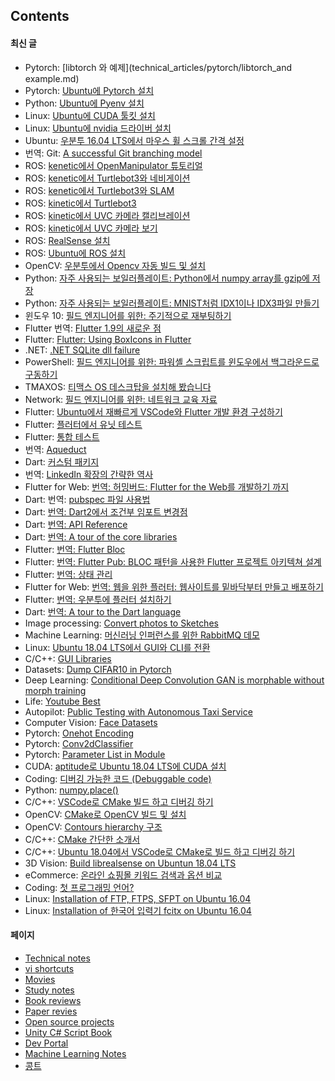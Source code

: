 ## Contents

#### 최신 글

- Pytorch: [libtorch 와 예제](technical_articles/pytorch/libtorch_and example.md)
- Pytorch: [Ubuntu에 Pytorch 설치](technical_articles/pytorch/installation_of_pytorch_on_ubuntu.md)
- Python: [Ubuntu에 Pyenv 설치](technical_articles/python/pyenv.md)
- Linux: [Ubuntu에 CUDA 툴킷 설치](technical_articles/linux/installation_on_cuda_toolkit_on_ubuntu.md)
- Linux: [Ubuntu에 nvidia 드라이버 설치](technical_articles/linux/installation_of_nvidia_on_ubuntu.md)
- Ubuntu: [우분투 16.04 LTS에서 마우스 휠 스크롤 간격 설정](technical_articles/linux/ubuntu_imwheel.md)
- 번역: Git: [A successful Git branching model](technical_articles/git/a_successful_git_branching_model.md)
- ROS: [kenetic에서 OpenManipulator 튜토리얼](technical_articles/robotics/ros/ros_kinetic_open_manipulator.md)
- ROS: [kenetic에서 Turtlebot3와 네비게이션](technical_articles/robotics/ros/ros_kinetic_turtlebot3_navigation.md)
- ROS: [kenetic에서 Turtlebot3와 SLAM](technical_articles/robotics/ros/ros_kinetic_turtlebot3_slam.md)
- ROS: [kinetic에서 Turtlebot3](technical_articles/robotics/ros/ros_kinetic_turtlebot3.md)
- ROS: [kinetic에서 UVC 카메라 캘리브레이션](technical_articles/robotics/ros/ros_kinetic_uvc_camera_calibration.md)
- ROS: [kinetic에서 UVC 카메라 보기](technical_articles/robotics/ros/ros_kinetic_uvc_camera.md)
- ROS: [RealSense 설치](technical_articles/robotics/ros/ros_kinetic_realsense.md)
- ROS: [Ubuntu에 ROS 설치](technical_articles/robotics/ros/installation_of_ros_on_ubuntu.md)
- OpenCV: [우분투에서 Opencv 자동 빌드 및 설치](technical_articles/computer_vision/build_opencv_on_ubuntu_cli_with_script_ko.md)
- Python: [자주 사용되는 보일러플레이트: Python에서 numpy array를 gzip에 저장](./technical_articles/python/python_gzip_bytes.md)
- Python: [자주 사용되는 보일러플레이트: MNIST처럼 IDX1이나 IDX3파일 만들기](./technical_articles/python/python_idx.md)
- 윈도우 10: [필드 엔지니어를 위한: 주기적으로 재부팅하기](./technical_articles/windows/periodical_reboots_on_windows.md)
- Flutter 번역: [Flutter 1.9의 새로운 점](./technical_articles/flutter/what_is_new_in_flutter_1_9.md)
- Flutter: [Flutter: Using BoxIcons in Flutter](./technical_articles/flutter/using_boxicons_in_flutter.md)
- .NET: [.NET SQLite dll failure](./technical_articles/dotnet/donet_sqlite_dll_failure.md)
- PowerShell: [필드 엔지니어를 위한: 파워셸 스크립트를 윈도우에서 백그라운드로 구동하기](./technical_articles/windows/poweshell_script_signing_tutorials.md)
- TMAXOS: [티맥스 OS 데스크탑을 설치해 봤습니다](technical_articles/linux/tmaxos/installation_of_tmaxos_desktop.md)
- Network: [필드 엔지니어를 위한: 네트워크 교육 자료](technical_articles/networks/communication_basics.md)
- Flutter: [Ubuntu에서 재빠르게 VSCode와 Flutter 개발 환경 구성하기](technical_articles/flutter/ubuntu_flutter_vscode_quick.md)
- Flutter: [플러터에서 유닛 테스트](technical_articles/flutter/unit_test/flutter_unit_test.md)
- Flutter: [통합 테스트](technical_articles/flutter/unit_test/integrated_test.md)
- 번역: [Aqueduct](technical_articles/dart/aqueduct/index.md)
- Dart: [커스텀 패키지](./technical_articles/dart/custom_package.md)
- 번역: [LinkedIn 확장의 간략한 역사](./technical_articles/software_architecture/a_brief_history_of_scaling_linkedin.md)
- Flutter for Web: [번역: 허밍버드: Flutter for the Web를 개발하기 까지](technical_articles/flutter/hummingboard_building_flutter_for_the_web.md)
- Dart: 번역: [pubspec 파일 사용법](technical_articles/dart/pubspec_yaml.md)
- Dart: [번역: Dart2에서 조건부 임포트 변경점](technical_articles/dart/dart2_conditional_import_update.md)
- Dart: [번역: API Reference](technical_articles/dart/api_reference/index.md)
- Dart: [번역: A tour of the core libraries](technical_articles/dart/core_libraries_tour/index.md)
- Flutter: [번역: Flutter Bloc](technical_articles/flutter/bloc/index.md)
- Flutter: [번역: Flutter Pub: BLOC 패턴을 사용한 Flutter 프로젝트 아키텍쳐 설계](technical_articles/flutter/state_management/architecture_your_flutter_project_using_bloc_pattern.md)
- Flutter: [번역: 상태 관리](technical_articles/flutter/state_management/index.md)
- Flutter for Web: [번역: 웹을 위한 플러터: 웹사이트를 밑바닥부터 만들고 배포하기](technical_articles/flutter/flutter_for_web_create_and_deploy_a_website_from_scratch.md)
- Flutter: [번역: 우분투에 플러터 설치하기](technical_articles/flutter/installation_of_flutter_on_ubuntu.md)
- Dart: [번역: A tour to the Dart language](./technical_articles/dart/index.md)
- Image processing: [Convert photos to Sketches](./technical_articles/image_processing/convert_photos_to_sketches.md)
- Machine Learning: [머신러닝 인퍼런스를 위한 RabbitMQ 데모](technical_articles/machine_learning/rabbitmq_demo_for_machine_learning_inference.md)
- Linux: [Ubuntu 18.04 LTS에서 GUI와 CLI를 전환](technical_articles/linux/switch_gui_and_cli.md)
- C/C++: [GUI Libraries](./technical_articles/c_language/cpp_gui_libraries.md)
- Datasets: [Dump CIFAR10 in Pytorch](technical_articles/datasets/cifar10.md)
- Deep Learning: [Conditional Deep Convolution GAN is morphable without morph training](technical_articles/deep_learning/cdcgan_is_mophable_without_training.md)
- Life: [Youtube Best](./life/youtube_best.md)
- Autopilot: [Public Testing with Autonomous Taxi Service](technical_articles/autopilot/public_testing_with_autonomous_taxi_service.md)
- Computer Vision: [Face Datasets](technical_articles/computer_vision/face_datasets.md)
- Pytorch: [Onehot Encoding](technical_articles/pytorch/onehot_encoding.md)
- Pytorch: [Conv2dClassifier](technical_articles/pytorch/conv2d_classifier.md)
- Pytorch: [Parameter List in Module](technical_articles/pytorch/parameter_list_in_module.md)
- CUDA: [aptitude로 Ubuntu 18.04 LTS에 CUDA 설치](./technical_articles/cuda/aptitude_cuda.md)
- Coding: [디버깅 가능한 코드 (Debuggable code)](./technical_articles/coding/debuggable_code.md)
- Python: [numpy.place()](technical_articles/python/python_krorea_numpy_place.md)
- C/C++: [VSCode로 CMake 빌드 하고 디버깅 하기](technical_articles/c_language/build_cmake_in_vscode_on_linux.md)
- OpenCV: [CMake로 OpenCV 빌드 및 설치](technical_articles/computer_vision/build_opencv_with_cmake.md)
- OpenCV: [Contours hierarchy 구조](technical_articles/computer_vision/contours_hierarchy.md)
- C/C++: [CMake 간단한 소개서](technical_articles/c_language/simple_cmake_introduction.md)
- C/C++: [Ubuntu 18.04에서 VSCode로 CMake로 빌드 하고 디버깅 하기](technical_articles/c_language/build_cmake_in_vscode_on_linux.md)
- 3D Vision: [Build librealsense on Ubuntun 18.04 LTS](technical_articles/computer_vision/build_librealsense_on_ubuntu_1604.md)
- eCommerce: [온라인 쇼핑몰 키워드 검색과 옵션 비교](technical_articles/product_managements/ecommerce_search.md)
- Coding: [첫 프로그래밍 언어?](./technical_articles/learning_programming_languages/which_programming_language_do_you_want_to_learn.md)
- Linux: [Installation of FTP, FTPS, SFPT on Ubuntu 16.04](./technical_articles/linux/ubuntu_ftp.md)
- Linux: [Installation of 한국어 입력기 fcitx on Ubuntu 16.04](./technical_articles/linux/ubuntu_korean_fcitx_installation.md)

#### 페이지

- [Technical notes](./technical_articles/index.md)
- [vi shortcuts](./technical_articles/editors/vi.md)
- [Movies](movies/index.md)
- [Study notes](study_notes/index.md)
- [Book reviews](book_reviews/index.md)
- [Paper revies](./reviews/index.md)
- [Open source projects](./opensource_projects/index.md)
- [Unity C# Script Book](technical_articles/unity_csharp_script_book/index.md)
- [Dev Portal](dev_portal/index.md)
- [Machine Learning Notes](./machine_learning_notes/index.md)
- [콩트](conte/index.md)


